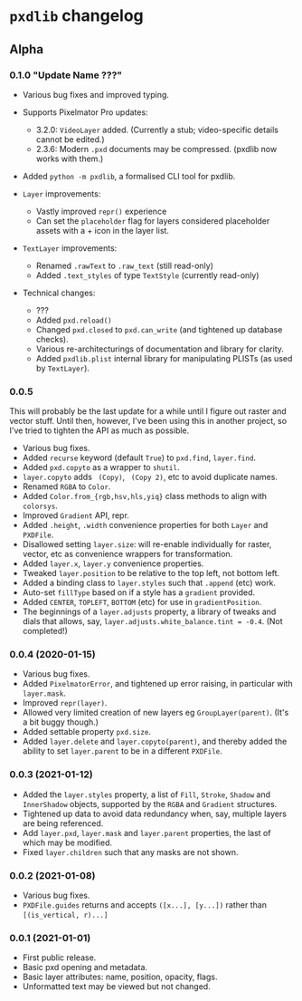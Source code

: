 # `pxdlib` changelog

## Alpha

### 0.1.0 "Update Name ???"

- Various bug fixes and improved typing.
- Supports Pixelmator Pro updates:
    - 3.2.0: `VideoLayer` added. (Currently a stub; video-specific details cannot be edited.)
    - 2.3.6: Modern `.pxd` documents may be compressed. (pxdlib now works with them.)

- Added `python -m pxdlib`, a formalised CLI tool for pxdlib.

- `Layer` improvements:
    - Vastly improved `repr()` experience
    - Can set the `placeholder` flag for layers considered placeholder assets with a + icon in the layer list.

- `TextLayer` improvements:
    - Renamed `.rawText` to `.raw_text` (still read-only)
    - Added `.text_styles` of type `TextStyle` (currently read-only)

- Technical changes:
    - ???
    - Added `pxd.reload()`
    - Changed `pxd.closed` to `pxd.can_write` (and tightened up database checks).
    - Various re-architecturings of documentation and library for clarity.
    - Added `pxdlib.plist` internal library for manipulating PLISTs (as used by `TextLayer`).

### 0.0.5

This will probably be the last update for a while until I figure out raster and vector stuff. Until then, however, I've been using this in another project, so I've tried to tighten the API as much as possible. 

- Various bug fixes.
- Added `recurse` keyword (default `True`) to `pxd.find`, `layer.find`.
- Added `pxd.copyto` as a wrapper to `shutil`.
- `layer.copyto` adds ` (Copy)`, ` (Copy 2)`, etc to avoid duplicate names.
- Renamed `RGBA` to `Color`.
- Added `Color.from_{rgb,hsv,hls,yiq}` class methods to align with `colorsys`.
- Improved `Gradient` API, repr.
- Added `.height`, `.width` convenience properties for both `Layer` and `PXDFile`.
- Disallowed setting `layer.size`: will re-enable individually for raster, vector, etc as convenience wrappers for transformation.
- Added `layer.x`, `layer.y` convenience properties.
- Tweaked `layer.position` to be relative to the top left, not bottom left.
- Added a binding class to `layer.styles` such that `.append` (etc) work.
- Auto-set `fillType` based on if a style has a `gradient` provided.
- Added `CENTER`, `TOPLEFT`, `BOTTOM` (etc) for use in `gradientPosition`.
- The beginnings of a `layer.adjusts` property, a library of tweaks and dials that allows, say, `layer.adjusts.white_balance.tint = -0.4`. (Not completed!)

### 0.0.4 (2020-01-15)

- Various bug fixes.
- Added `PixelmatorError`, and tightened up error raising, in particular with `layer.mask`.
- Improved `repr(layer)`.
- Allowed very limited creation of new layers eg `GroupLayer(parent)`. (It's a bit buggy though.)
- Added settable property `pxd.size`.
- Added `layer.delete` and `layer.copyto(parent)`, and thereby added the ability to set `layer.parent` to be in a different `PXDFile`.

### 0.0.3 (2021-01-12)

- Added the `layer.styles` property, a list of `Fill`, `Stroke`, `Shadow` and `InnerShadow` objects, supported by the `RGBA` and `Gradient` structures.
- Tightened up data to avoid data redundancy when, say, multiple layers are being referenced.
- Add `layer.pxd`, `layer.mask` and `layer.parent` properties, the last of which may be modified.
- Fixed `layer.children` such that any masks are not shown.

### 0.0.2 (2021-01-08)

- Various bug fixes.
- `PXDFile.guides` returns and accepts `([x...], [y...])` rather than `[(is_vertical, r)...]`

### 0.0.1 (2021-01-01)

- First public release.
- Basic pxd opening and metadata.
- Basic layer attributes: name, position, opacity, flags.
- Unformatted text may be viewed but not changed.
